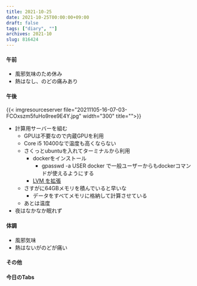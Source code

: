 ```yaml
---
title: 2021-10-25
date: 2021-10-25T00:00:00+09:00
draft: false
tags: ["diary", ""]
archives: 2021-10
slug: 816424
---
```

#### 午前
- 風邪気味のため休み
- 熱はなし、のどの痛みあり
#### 午後
{{< imgresourceserver file="20211105-16-07-03-FCOxszm5fuHo9ree9E4Y.jpg" width="300" title="">}}
- 計算用サーバーを組む
  - GPUは不要なので内蔵GPUを利用
  - Core i5 10400なで温度も高くならない
  - さくっとubuntuを入れてターミナルから利用
    - dockerをインストール
      - gpasswd -a USER docker で一般ユーザーからもdockerコマンドが使えるようにする
    - [LVM を拡張](https://www.ytyng.com/blog/lvm-partition-extend-full-remain-volume/)
  - さすがに64GBメモリを積んでいると早いな
    - データをすべてメモリに格納して計算させている
  - あとは温度
- 夜はなかなか眠れず
#### 体調
- 風邪気味
- 熱はないがのどが痛い
#### その他
#### 今日のTabs